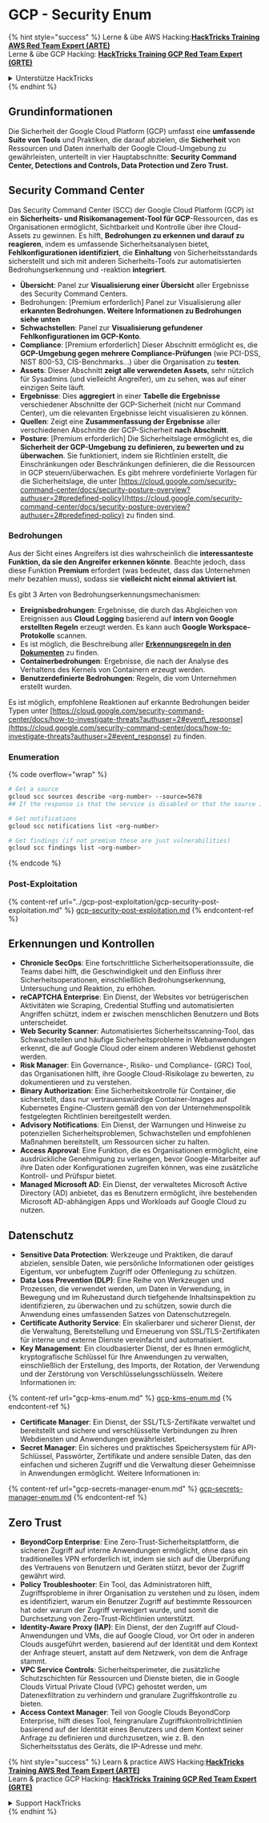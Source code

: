 # GCP - Security Enum

{% hint style="success" %}
Lerne & übe AWS Hacking:<img src="../../../.gitbook/assets/image (1) (1) (1).png" alt="" data-size="line">[**HackTricks Training AWS Red Team Expert (ARTE)**](https://training.hacktricks.xyz/courses/arte)<img src="../../../.gitbook/assets/image (1) (1) (1).png" alt="" data-size="line">\
Lerne & übe GCP Hacking: <img src="../../../.gitbook/assets/image (2).png" alt="" data-size="line">[**HackTricks Training GCP Red Team Expert (GRTE)**<img src="../../../.gitbook/assets/image (2).png" alt="" data-size="line">](https://training.hacktricks.xyz/courses/grte)

<details>

<summary>Unterstütze HackTricks</summary>

* Überprüfe die [**Abonnementpläne**](https://github.com/sponsors/carlospolop)!
* **Tritt der** 💬 [**Discord-Gruppe**](https://discord.gg/hRep4RUj7f) oder der [**Telegram-Gruppe**](https://t.me/peass) bei oder **folge** uns auf **Twitter** 🐦 [**@hacktricks\_live**](https://twitter.com/hacktricks_live)**.**
* **Teile Hacking-Tricks, indem du PRs zu den** [**HackTricks**](https://github.com/carlospolop/hacktricks) und [**HackTricks Cloud**](https://github.com/carlospolop/hacktricks-cloud) GitHub-Repos einreichst.

</details>
{% endhint %}

## Grundinformationen

Die Sicherheit der Google Cloud Platform (GCP) umfasst eine **umfassende Suite von Tools** und Praktiken, die darauf abzielen, die **Sicherheit** von Ressourcen und Daten innerhalb der Google Cloud-Umgebung zu gewährleisten, unterteilt in vier Hauptabschnitte: **Security Command Center, Detections and Controls, Data Protection und Zero Trust.**

## **Security Command Center**

Das Security Command Center (SCC) der Google Cloud Platform (GCP) ist ein **Sicherheits- und Risikomanagement-Tool für GCP**-Ressourcen, das es Organisationen ermöglicht, Sichtbarkeit und Kontrolle über ihre Cloud-Assets zu gewinnen. Es hilft, **Bedrohungen zu erkennen und darauf zu reagieren**, indem es umfassende Sicherheitsanalysen bietet, **Fehlkonfigurationen identifiziert**, die **Einhaltung** von Sicherheitsstandards sicherstellt und sich mit anderen Sicherheits-Tools zur automatisierten Bedrohungserkennung und -reaktion **integriert**.

* **Übersicht**: Panel zur **Visualisierung einer Übersicht** aller Ergebnisse des Security Command Centers.
* Bedrohungen: \[Premium erforderlich] Panel zur Visualisierung aller **erkannten Bedrohungen. Weitere Informationen zu Bedrohungen siehe unten**
* **Schwachstellen**: Panel zur **Visualisierung gefundener Fehlkonfigurationen im GCP-Konto**.
* **Compliance**: \[Premium erforderlich] Dieser Abschnitt ermöglicht es, die **GCP-Umgebung gegen mehrere Compliance-Prüfungen** (wie PCI-DSS, NIST 800-53, CIS-Benchmarks...) über die Organisation zu **testen**.
* **Assets**: Dieser Abschnitt **zeigt alle verwendeten Assets**, sehr nützlich für Sysadmins (und vielleicht Angreifer), um zu sehen, was auf einer einzigen Seite läuft.
* **Ergebnisse**: Dies **aggregiert** in einer **Tabelle die Ergebnisse** verschiedener Abschnitte der GCP-Sicherheit (nicht nur Command Center), um die relevanten Ergebnisse leicht visualisieren zu können.
* **Quellen**: Zeigt eine **Zusammenfassung der Ergebnisse** aller verschiedenen Abschnitte der GCP-Sicherheit **nach Abschnitt**.
* **Posture**: \[Premium erforderlich] Die Sicherheitslage ermöglicht es, die **Sicherheit der GCP-Umgebung zu definieren, zu bewerten und zu überwachen**. Sie funktioniert, indem sie Richtlinien erstellt, die Einschränkungen oder Beschränkungen definieren, die die Ressourcen in GCP steuern/überwachen. Es gibt mehrere vordefinierte Vorlagen für die Sicherheitslage, die unter [https://cloud.google.com/security-command-center/docs/security-posture-overview?authuser=2#predefined-policy](https://cloud.google.com/security-command-center/docs/security-posture-overview?authuser=2#predefined-policy) zu finden sind.

### **Bedrohungen**

Aus der Sicht eines Angreifers ist dies wahrscheinlich die **interessanteste Funktion, da sie den Angreifer erkennen könnte**. Beachte jedoch, dass diese Funktion **Premium** erfordert (was bedeutet, dass das Unternehmen mehr bezahlen muss), sodass sie **vielleicht nicht einmal aktiviert ist**.

Es gibt 3 Arten von Bedrohungserkennungsmechanismen:

* **Ereignisbedrohungen**: Ergebnisse, die durch das Abgleichen von Ereignissen aus **Cloud Logging** basierend auf **intern von Google erstellten Regeln** erzeugt werden. Es kann auch **Google Workspace-Protokolle** scannen.
* Es ist möglich, die Beschreibung aller [**Erkennungsregeln in den Dokumenten**](https://cloud.google.com/security-command-center/docs/concepts-event-threat-detection-overview?authuser=2#how_works) zu finden.
* **Containerbedrohungen**: Ergebnisse, die nach der Analyse des Verhaltens des Kernels von Containern erzeugt werden.
* **Benutzerdefinierte Bedrohungen**: Regeln, die vom Unternehmen erstellt wurden.

Es ist möglich, empfohlene Reaktionen auf erkannte Bedrohungen beider Typen unter [https://cloud.google.com/security-command-center/docs/how-to-investigate-threats?authuser=2#event\_response](https://cloud.google.com/security-command-center/docs/how-to-investigate-threats?authuser=2#event_response) zu finden.

### Enumeration

{% code overflow="wrap" %}
```bash
# Get a source
gcloud scc sources describe <org-number> --source=5678
## If the response is that the service is disabled or that the source is not found, then, it isn't enabled

# Get notifications
gcloud scc notifications list <org-number>

# Get findings (if not premium these are just vulnerabilities)
gcloud scc findings list <org-number>
```
{% endcode %}

### Post-Exploitation

{% content-ref url="../gcp-post-exploitation/gcp-security-post-exploitation.md" %}
[gcp-security-post-exploitation.md](../gcp-post-exploitation/gcp-security-post-exploitation.md)
{% endcontent-ref %}

## Erkennungen und Kontrollen

* **Chronicle SecOps**: Eine fortschrittliche Sicherheitsoperationssuite, die Teams dabei hilft, die Geschwindigkeit und den Einfluss ihrer Sicherheitsoperationen, einschließlich Bedrohungserkennung, Untersuchung und Reaktion, zu erhöhen.
* **reCAPTCHA Enterprise**: Ein Dienst, der Websites vor betrügerischen Aktivitäten wie Scraping, Credential Stuffing und automatisierten Angriffen schützt, indem er zwischen menschlichen Benutzern und Bots unterscheidet.
* **Web Security Scanner**: Automatisiertes Sicherheitsscanning-Tool, das Schwachstellen und häufige Sicherheitsprobleme in Webanwendungen erkennt, die auf Google Cloud oder einem anderen Webdienst gehostet werden.
* **Risk Manager**: Ein Governance-, Risiko- und Compliance- (GRC) Tool, das Organisationen hilft, ihre Google Cloud-Risikolage zu bewerten, zu dokumentieren und zu verstehen.
* **Binary Authorization**: Eine Sicherheitskontrolle für Container, die sicherstellt, dass nur vertrauenswürdige Container-Images auf Kubernetes Engine-Clustern gemäß den von der Unternehmenspolitik festgelegten Richtlinien bereitgestellt werden.
* **Advisory Notifications**: Ein Dienst, der Warnungen und Hinweise zu potenziellen Sicherheitsproblemen, Schwachstellen und empfohlenen Maßnahmen bereitstellt, um Ressourcen sicher zu halten.
* **Access Approval**: Eine Funktion, die es Organisationen ermöglicht, eine ausdrückliche Genehmigung zu verlangen, bevor Google-Mitarbeiter auf ihre Daten oder Konfigurationen zugreifen können, was eine zusätzliche Kontroll- und Prüfspur bietet.
* **Managed Microsoft AD**: Ein Dienst, der verwaltetes Microsoft Active Directory (AD) anbietet, das es Benutzern ermöglicht, ihre bestehenden Microsoft AD-abhängigen Apps und Workloads auf Google Cloud zu nutzen.

## Datenschutz

* **Sensitive Data Protection**: Werkzeuge und Praktiken, die darauf abzielen, sensible Daten, wie persönliche Informationen oder geistiges Eigentum, vor unbefugtem Zugriff oder Offenlegung zu schützen.
* **Data Loss Prevention (DLP)**: Eine Reihe von Werkzeugen und Prozessen, die verwendet werden, um Daten in Verwendung, in Bewegung und im Ruhezustand durch tiefgehende Inhaltsinspektion zu identifizieren, zu überwachen und zu schützen, sowie durch die Anwendung eines umfassenden Satzes von Datenschutzregeln.
* **Certificate Authority Service**: Ein skalierbarer und sicherer Dienst, der die Verwaltung, Bereitstellung und Erneuerung von SSL/TLS-Zertifikaten für interne und externe Dienste vereinfacht und automatisiert.
* **Key Management**: Ein cloudbasierter Dienst, der es Ihnen ermöglicht, kryptografische Schlüssel für Ihre Anwendungen zu verwalten, einschließlich der Erstellung, des Imports, der Rotation, der Verwendung und der Zerstörung von Verschlüsselungsschlüsseln. Weitere Informationen in:

{% content-ref url="gcp-kms-enum.md" %}
[gcp-kms-enum.md](gcp-kms-enum.md)
{% endcontent-ref %}

* **Certificate Manager**: Ein Dienst, der SSL/TLS-Zertifikate verwaltet und bereitstellt und sichere und verschlüsselte Verbindungen zu Ihren Webdiensten und Anwendungen gewährleistet.
* **Secret Manager**: Ein sicheres und praktisches Speichersystem für API-Schlüssel, Passwörter, Zertifikate und andere sensible Daten, das den einfachen und sicheren Zugriff und die Verwaltung dieser Geheimnisse in Anwendungen ermöglicht. Weitere Informationen in:

{% content-ref url="gcp-secrets-manager-enum.md" %}
[gcp-secrets-manager-enum.md](gcp-secrets-manager-enum.md)
{% endcontent-ref %}

## Zero Trust

* **BeyondCorp Enterprise**: Eine Zero-Trust-Sicherheitsplattform, die sicheren Zugriff auf interne Anwendungen ermöglicht, ohne dass ein traditionelles VPN erforderlich ist, indem sie sich auf die Überprüfung des Vertrauens von Benutzern und Geräten stützt, bevor der Zugriff gewährt wird.
* **Policy Troubleshooter**: Ein Tool, das Administratoren hilft, Zugriffsprobleme in ihrer Organisation zu verstehen und zu lösen, indem es identifiziert, warum ein Benutzer Zugriff auf bestimmte Ressourcen hat oder warum der Zugriff verweigert wurde, und somit die Durchsetzung von Zero-Trust-Richtlinien unterstützt.
* **Identity-Aware Proxy (IAP)**: Ein Dienst, der den Zugriff auf Cloud-Anwendungen und VMs, die auf Google Cloud, vor Ort oder in anderen Clouds ausgeführt werden, basierend auf der Identität und dem Kontext der Anfrage steuert, anstatt auf dem Netzwerk, von dem die Anfrage stammt.
* **VPC Service Controls**: Sicherheitsperimeter, die zusätzliche Schutzschichten für Ressourcen und Dienste bieten, die in Google Clouds Virtual Private Cloud (VPC) gehostet werden, um Datenexfiltration zu verhindern und granulare Zugriffskontrolle zu bieten.
* **Access Context Manager**: Teil von Google Clouds BeyondCorp Enterprise, hilft dieses Tool, feingranulare Zugriffskontrollrichtlinien basierend auf der Identität eines Benutzers und dem Kontext seiner Anfrage zu definieren und durchzusetzen, wie z. B. den Sicherheitsstatus des Geräts, die IP-Adresse und mehr.

{% hint style="success" %}
Learn & practice AWS Hacking:<img src="../../../.gitbook/assets/image (1) (1) (1).png" alt="" data-size="line">[**HackTricks Training AWS Red Team Expert (ARTE)**](https://training.hacktricks.xyz/courses/arte)<img src="../../../.gitbook/assets/image (1) (1) (1).png" alt="" data-size="line">\
Learn & practice GCP Hacking: <img src="../../../.gitbook/assets/image (2).png" alt="" data-size="line">[**HackTricks Training GCP Red Team Expert (GRTE)**<img src="../../../.gitbook/assets/image (2).png" alt="" data-size="line">](https://training.hacktricks.xyz/courses/grte)

<details>

<summary>Support HackTricks</summary>

* Check the [**subscription plans**](https://github.com/sponsors/carlospolop)!
* **Join the** 💬 [**Discord group**](https://discord.gg/hRep4RUj7f) or the [**telegram group**](https://t.me/peass) or **follow** us on **Twitter** 🐦 [**@hacktricks\_live**](https://twitter.com/hacktricks_live)**.**
* **Share hacking tricks by submitting PRs to the** [**HackTricks**](https://github.com/carlospolop/hacktricks) and [**HackTricks Cloud**](https://github.com/carlospolop/hacktricks-cloud) github repos.

</details>
{% endhint %}
